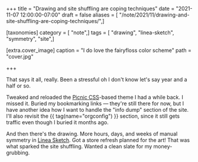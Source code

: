 +++
title = "Drawing and site shuffling are coping techniques"
date = "2021-11-07 12:00:00-07:00"
draft = false
aliases = [ "/note/2021/11/drawing-and-site-shuffling-are-coping-techniques/",]

[taxonomies]
category = [ "note",]
tags = [ "drawing", "linea-sketch", "symmetry", "site",]

[extra.cover_image]
caption = "I do love the fairyfloss color scheme"
path = "cover.jpg"

+++

That says it all, really. Been a stressful oh I don't know let's say year and a
half or so.

[Picnic CSS]: https://picnicss.com/

Tweaked and reloaded the [Picnic CSS][]-based theme I had a while back. I
missed it. Buried my bookmarking links — they're still there for now, but I
have another idea how I want to handle the "info dump" section of the site.
I'll also revisit the {{ tag(name="orgconfig") }} section, since it still gets
traffic even though I buried it months ago.

[Linea Sketch]: https://linea-app.com/

And then there's the drawing. More hours, days, and weeks of manual symmetry in
[Linea Sketch][]. Got a store refresh planned for the art! That was what
sparked the site shuffling. Wanted a clean slate for my money-grubbing.